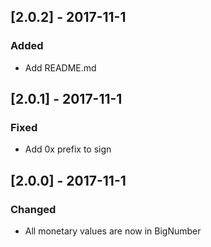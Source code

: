 ## [2.0.2] - 2017-11-1
### Added

- Add README.md

## [2.0.1] - 2017-11-1
### Fixed

- Add 0x prefix to sign

## [2.0.0] - 2017-11-1
### Changed

- All monetary values are now in BigNumber